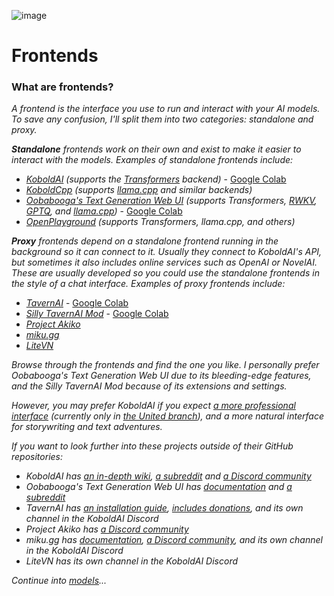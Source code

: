 ![image](https://user-images.githubusercontent.com/55674863/230695241-04ebc080-8fff-4d7e-9e8c-8d5168390150.png)

# Frontends

### What are frontends?

_A frontend is the interface you use to run and interact with your AI models. To save any confusion, I'll split them into two categories: standalone and proxy._

_**Standalone** frontends work on their own and exist to make it easier to interact with the models. Examples of standalone frontends include:_

- *[KoboldAI](https://github.com/KoboldAI/KoboldAI-Client)* *(supports the [Transformers](https://github.com/huggingface/transformers) backend)* - [Google Colab](https://colab.research.google.com/github/KoboldAI/KoboldAI-Client/blob/main/colab/TPU.ipynb)
- *[KoboldCpp](https://github.com/LostRuins/koboldcpp)* *(supports [llama.cpp](https://github.com/ggerganov/llama.cpp) and similar backends)*
- *[Oobabooga's Text Generation Web UI](https://github.com/oobabooga/text-generation-webui)* *(supports Transformers, [RWKV](https://github.com/oobabooga/text-generation-webui/wiki/RWKV-model), [GPTQ](https://github.com/oobabooga/text-generation-webui/wiki/LLaMA-model), and [llama.cpp](https://github.com/oobabooga/text-generation-webui/wiki/llama.cpp-models))* - [Google Colab](https://colab.research.google.com/github/oobabooga/AI-Notebooks/blob/main/Colab-TextGen-GPU.ipynb)
- *[OpenPlayground](https://github.com/nat/openplayground)* *(supports Transformers, llama.cpp, and others)*

_**Proxy** frontends depend on a standalone frontend running in the background so it can connect to it. Usually they connect to KoboldAI's API, but sometimes it also includes online services such as OpenAI or NovelAI. These are usually developed so you could use the standalone frontends in the style of a chat interface. Examples of proxy frontends include:_

- *[TavernAI](https://github.com/TavernAI/TavernAI)* - [Google Colab](https://colab.research.google.com/github/TavernAI/TavernAI/blob/main/colab/GPU.ipynb)
- *[Silly TavernAI Mod](https://github.com/SillyLossy/TavernAI)* - [Google Colab](https://colab.research.google.com/github/SillyLossy/TavernAI-extras/blob/main/colab/GPU.ipynb)
- *[Project Akiko](https://github.com/Project-Akiko/Project-Akiko)*
- *[miku.gg](https://github.com/miku-gg/miku)*
- *[LiteVN](https://laika-ch.itch.io/laikas-litevn-ui-for-koboldai)*

_Browse through the frontends and find the one you like. I personally prefer Oobabooga's Text Generation Web UI due to its bleeding-edge features, and the Silly TavernAI Mod because of its extensions and settings._

_However, you may prefer KoboldAI if you expect [a more professional interface](https://cdn.discordapp.com/attachments/1092245228028706867/1093288888728047706/Screenshot_2023-04-05_at_14-39-30_sample_story_-_KoboldAI_Client.png) (currently only in [the United branch](https://github.com/henk717/KoboldAI)), and a more natural interface for storywriting and text adventures._

_If you want to look further into these projects outside of their GitHub repositories:_

- _KoboldAI has [an in-depth wiki](https://github.com/KoboldAI/KoboldAI-Client/wiki), [a subreddit](https://old.reddit.com/r/KoboldAI/) and [a Discord community](https://discord.gg/XuQWadgU9k)_
- _Oobabooga's Text Generation Web UI has [documentation](https://github.com/oobabooga/text-generation-webui/wiki) and [a subreddit](https://old.reddit.com/r/Oobabooga/)_
- _TavernAI has [an installation guide](https://github.com/TavernAI/TavernAI/wiki/How-to-install), [includes donations](https://boosty.to/tavernai), and its own channel in the KoboldAI Discord_
- _Project Akiko has [a Discord community](https://discord.gg/Pdhd7dEqHp)_
- _miku.gg has [documentation](https://docs.miku.gg/), [a Discord community](https://discord.gg/3XPdpUdGgV), and its own channel in the KoboldAI Discord_
- _LiteVN has its own channel in the KoboldAI Discord_

*Continue into [models](models.md)...*
